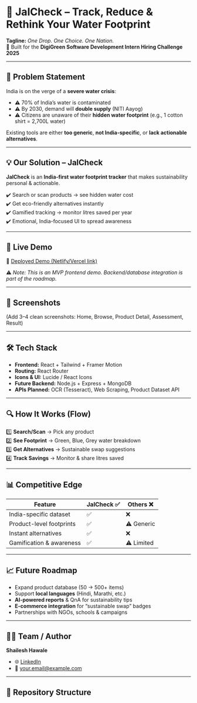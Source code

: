 # 🌊 JalCheck – Track, Reduce & Rethink Your Water Footprint  

**Tagline:** *One Drop. One Choice. One Nation.*  
🚀 Built for the **DigiGreen Software Development Intern Hiring Challenge 2025**  

---

## 📌 Problem Statement  
India is on the verge of a **severe water crisis**:  
- ⚠️ 70% of India’s water is contaminated  
- ⚠️ By 2030, demand will **double supply** (NITI Aayog)  
- ⚠️ Citizens are unaware of their **hidden water footprint** (e.g., 1 cotton shirt = 2,700L water)  

Existing tools are either **too generic**, **not India-specific**, or **lack actionable alternatives**.  

---

## 💡 Our Solution – JalCheck  
**JalCheck** is an **India-first water footprint tracker** that makes sustainability personal & actionable.  

✔️ Search or scan products → see hidden water cost  
✔️ Get eco-friendly alternatives instantly  
✔️ Gamified tracking → monitor litres saved per year  
✔️ Emotional, India-focused UI to spread awareness  

---

## 🎥 Live Demo  
🔗 [Deployed Demo (Netlify/Vercel link)](https://your-demo-link.com)  

⚠️ *Note: This is an MVP frontend demo. Backend/database integration is part of the roadmap.*  

---

## 📸 Screenshots  
(Add 3–4 clean screenshots: Home, Browse, Product Detail, Assessment, Result)  

---

## 🛠️ Tech Stack  
- **Frontend:** React + Tailwind + Framer Motion  
- **Routing:** React Router  
- **Icons & UI:** Lucide / React Icons  
- **Future Backend:** Node.js + Express + MongoDB  
- **APIs Planned:** OCR (Tesseract), Web Scraping, Product Dataset API  

---

## 🔍 How It Works (Flow)  
1️⃣ **Search/Scan** → Pick any product  
2️⃣ **See Footprint** → Green, Blue, Grey water breakdown  
3️⃣ **Get Alternatives** → Sustainable swap suggestions  
4️⃣ **Track Savings** → Monitor & share litres saved  

---

## 📊 Competitive Edge  
| Feature                  | JalCheck ✅ | Others ❌ |  
|---------------------------|-------------|-----------|  
| India-specific dataset    | ✅          | ❌        |  
| Product-level footprints  | ✅          | ⚠️ Generic |  
| Instant alternatives      | ✅          | ❌        |  
| Gamification & awareness  | ✅          | ⚠️ Limited |  

---

## 📈 Future Roadmap  
- Expand product database (50 → 500+ items)  
- Support **local languages** (Hindi, Marathi, etc.)  
- **AI-powered reports** & QnA for sustainability tips  
- **E-commerce integration** for “sustainable swap” badges  
- Partnerships with NGOs, schools & campaigns  

---

## 👨‍💻 Team / Author  
**Shailesh Hawale**  
- 🌐 [LinkedIn](https://linkedin.com/in/yourprofile)  
- 📧 your.email@example.com  

---

## 📂 Repository Structure  
